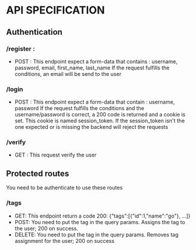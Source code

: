 # API SPECIFICATION

## Authentication

### /register :
- POST : This endpoint expect a form-data that contains : username, password, email, first_name, last_name
If the request fulfills the conditions, an email will be send to the user


### /login
- POST : This endpoint expect a form-data that contain : username, password
If the request fulfills the conditions and the username/password is correct, a 200 code is returned and a cookie is set. This cookie is named session_token.
If the session_token isn't the one expected or is missing the backend will reject the requests



### /verify
- GET : This request verify the user

## Protected routes

You need to be authenticate to use these routes

### /tags

- GET: This endpoint return a code 200: {"tags":[{"id":1,"name":"go"}, ...]}
- POST: You need to put the tag in the query params. Assigns the tag to the user; 200 on success.
- DELETE: You need to put the tag in the query params. Removes tag assignment for the user; 200 on success